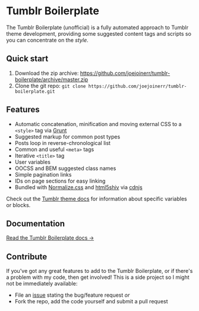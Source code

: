 Tumblr Boilerplate
==================
The Tumblr Boilerplate (unofficial) is a fully automated approach to Tumblr theme development, providing some suggested content tags and scripts so you can concentrate on the *style*.

## Quick start
1. Download the zip archive: <https://github.com/joejoinerr/tumblr-boilerplate/archive/master.zip>
2. Clone the git repo: `git clone https://github.com/joejoinerr/tumblr-boilerplate.git`

## Features
- Automatic concatenation, minification and moving external CSS to a `<style>` tag via [Grunt](http://gruntjs.com)
- Suggested markup for common post types
- Posts loop in reverse-chronological list
- Common and useful `<meta>` tags
- Iterative `<title>` tag
- User variables
- OOCSS and BEM suggested class names
- Simple pagination links
- IDs on page sections for easy linking
- Bundled with [Normalize.css](http://necolas.github.com/normalize.css/) and [html5shiv](https://code.google.com/p/html5shiv/) via [cdnjs](http://cdnjs.com)

Check out the [Tumblr theme docs](http://www.tumblr.com/docs/en/custom_themes) for information about specific variables or blocks.

## Documentation
[Read the Tumblr Boilerplate docs &rarr;](https://github.com/joejoinerr/tumblr-boilerplate/wiki)

## Contribute
If you've got any great features to add to the Tumblr Boilerplate, or if there's a problem with my code, then get involved! This is a side project so I might not be immediately available:

- File an [issue](https://github.com/joejoinerr/tumblr-boilerplate/issues) stating the bug/feature request *or*
- Fork the repo, add the code yourself and submit a pull request
